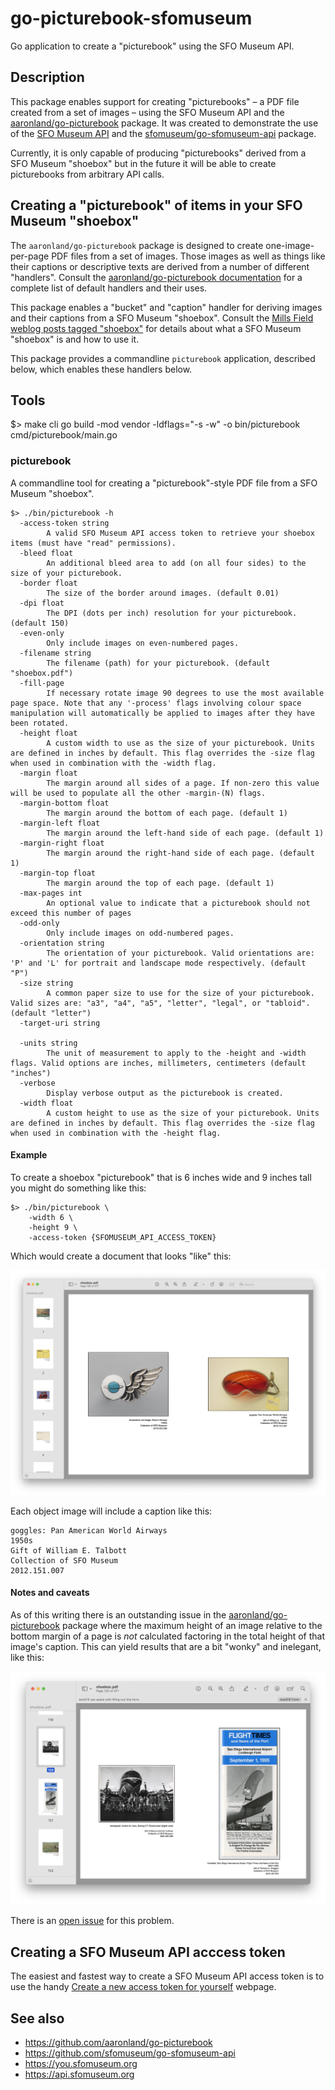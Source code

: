 # go-picturebook-sfomuseum

Go application to create a "picturebook" using the SFO Museum API.

## Description

This package enables support for creating "picturebooks" – a PDF file created from a set of images – using the SFO Museum API and the [aaronland/go-picturebook](https://github.com/aaronland/go-picturebook) package. It was created to demonstrate the use of the [SFO Museum API](https://api.sfomuseum.org) and the [sfomuseum/go-sfomuseum-api](https://github.com/sfomuseum/go-sfomuseum-api) package.

Currently, it is only capable of producing "picturebooks" derived from a SFO Museum "shoebox" but in the future it will be able to create picturebooks from arbitrary API calls.

## Creating a "picturebook" of items in your SFO Museum "shoebox"

The `aaronland/go-picturebook` package is designed to create one-image-per-page PDF files from a set of images. Those images as well as things like their captions or descriptive texts are derived from a number of different "handlers". Consult the [aaronland/go-picturebook documentation](https://github.com/aaronland/go-picturebook?tab=readme-ov-file#handlers) for a complete list of default handlers and their uses.

This package enables a "bucket" and "caption" handler for deriving images and their captions from a SFO Museum "shoebox". Consult the [Mills Field weblog posts tagged "shoebox"](https://millsfield.sfomuseum.org/blog/tags/shoebox) for details about what a SFO Museum "shoebox" is and how to use it.

This package provides a commandline `picturebook` application, described below, which enables these handlers below.

## Tools

$> make cli
go build -mod vendor -ldflags="-s -w" -o bin/picturebook cmd/picturebook/main.go

### picturebook

A commandline tool for creating a "picturebook"-style PDF file from a SFO Museum "shoebox".

```
$> ./bin/picturebook -h
  -access-token string
    	A valid SFO Museum API access token to retrieve your shoebox items (must have "read" permissions).
  -bleed float
    	An additional bleed area to add (on all four sides) to the size of your picturebook.
  -border float
    	The size of the border around images. (default 0.01)
  -dpi float
    	The DPI (dots per inch) resolution for your picturebook. (default 150)
  -even-only
    	Only include images on even-numbered pages.
  -filename string
    	The filename (path) for your picturebook. (default "shoebox.pdf")
  -fill-page
    	If necessary rotate image 90 degrees to use the most available page space. Note that any '-process' flags involving colour space manipulation will automatically be applied to images after they have been rotated.
  -height float
    	A custom width to use as the size of your picturebook. Units are defined in inches by default. This flag overrides the -size flag when used in combination with the -width flag.
  -margin float
    	The margin around all sides of a page. If non-zero this value will be used to populate all the other -margin-(N) flags.
  -margin-bottom float
    	The margin around the bottom of each page. (default 1)
  -margin-left float
    	The margin around the left-hand side of each page. (default 1)
  -margin-right float
    	The margin around the right-hand side of each page. (default 1)
  -margin-top float
    	The margin around the top of each page. (default 1)
  -max-pages int
    	An optional value to indicate that a picturebook should not exceed this number of pages
  -odd-only
    	Only include images on odd-numbered pages.
  -orientation string
    	The orientation of your picturebook. Valid orientations are: 'P' and 'L' for portrait and landscape mode respectively. (default "P")
  -size string
    	A common paper size to use for the size of your picturebook. Valid sizes are: "a3", "a4", "a5", "letter", "legal", or "tabloid". (default "letter")
  -target-uri string
    	
  -units string
    	The unit of measurement to apply to the -height and -width flags. Valid options are inches, millimeters, centimeters (default "inches")
  -verbose
    	Display verbose output as the picturebook is created.
  -width float
    	A custom height to use as the size of your picturebook. Units are defined in inches by default. This flag overrides the -size flag when used in combination with the -height flag.
```

#### Example

To create a shoebox "picturebook" that is 6 inches wide and 9 inches tall you might do something like this:

```
$> ./bin/picturebook \
	-width 6 \
	-height 9 \
	-access-token {SFOMUSEUM_API_ACCESS_TOKEN}
```

Which would create a document that looks "like" this:

![](docs/images/picturebook-shoebox-example.png)

Each object image will include a caption like this:

```
goggles: Pan American World Airways
1950s
Gift of William E. Talbott
Collection of SFO Museum
2012.151.007
```

#### Notes and caveats

As of this writing there is an outstanding issue in the [aaronland/go-picturebook](https://github.com/aaronland/go-picturebook) package where the maximum height of an image relative to the bottom margin of a page is _not_ calculated factoring in the total height of that image's caption. This can yield results that are a bit "wonky" and inelegant, like this:

![](docs/images/picturebook-shoebox-height.png)

There is an [open issue](https://github.com/aaronland/go-picturebook/issues/49) for this problem.

## Creating a SFO Museum API acccess token

The easiest and fastest way to create a SFO Museum API access token is to use the handy [Create a new access token for yourself](https://api.sfomuseum.org/oauth2/authenticate/like-magic/) webpage.

## See also

* https://github.com/aaronland/go-picturebook
* https://github.com/sfomuseum/go-sfomuseum-api
* https://you.sfomuseum.org
* https://api.sfomuseum.org